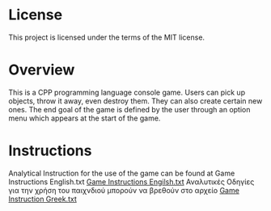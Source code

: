 # License

This project is licensed under the terms of the MIT license.

# Overview

This is a CPP programming language console game.
Users can pick up objects, throw it away, even destroy them. They can also create certain new ones. 
The end goal of the game is defined by the user through an option menu which appears at the start of the game.

# Instructions

Analytical Instruction for the use of the game can be found at Game Instructions English.txt [Game Instructions Engilsh.txt](https://github.com/Pikridas/eFUN-ADVENTURE-GAME/blob/main/Game%20Instructions%20English.txt)
Αναλυτικές Οδηγίες για την χρήση του παιχνδιού μπορούν να βρεθούν στο αρχείο [Game Instruction Greek.txt](https://github.com/Pikridas/eFUN-ADVENTURE-GAME/blob/main/Game%20Instructions%20Greek.txt)
